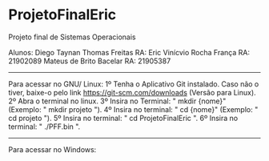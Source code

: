 # ProjetoFinalEric
Projeto final de Sistemas Operacionais

Alunos:
Diego Taynan Thomas Freitas RA:
Eric Vinícvio Rocha França  RA: 21902089
Mateus de Brito Bacelar     RA: 21905387

--- --- ---
Para acessar no GNU/ Linux:
1º Tenha o Aplicativo Git instalado. 
Caso não o tiver, baixe-o pelo link <https://git-scm.com/downloads> (Versão para Linux).
2º Abra o terminal no linux.
3º Insira no Terminal: " mkdir {nome}" (Exemplo: " mkdir projeto ").
4º Insira no terminal: " cd {nome}" (Exemplo: " cd projeto ").
5º Insira no terminal: " cd ProjetoFinalEric ".
6º Insira no terminal: " ./PFF.bin ".

--- --- ---
Para acessar no Windows: 

